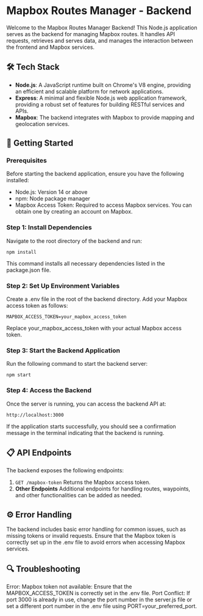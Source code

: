 # Mapbox Routes Manager - Backend
Welcome to the Mapbox Routes Manager Backend! This Node.js application serves as the backend for managing Mapbox routes. It handles API requests, retrieves and serves data, and manages the interaction between the frontend and Mapbox services.

## 🛠️ Tech Stack
- **Node.js**: A JavaScript runtime built on Chrome's V8 engine, providing an efficient and scalable platform for network applications.
- **Express**: A minimal and flexible Node.js web application framework, providing a robust set of features for building RESTful services and APIs.
- **Mapbox**: The backend integrates with Mapbox to provide mapping and geolocation services.

## 🚀 Getting Started
### Prerequisites
Before starting the backend application, ensure you have the following installed:

- Node.js: Version 14 or above
- npm: Node package manager
- Mapbox Access Token: Required to access Mapbox services. You can obtain one by creating an account on Mapbox.

### Step 1: Install Dependencies
Navigate to the root directory of the backend and run:

```
npm install
```
This command installs all necessary dependencies listed in the package.json file.

### Step 2: Set Up Environment Variables
Create a .env file in the root of the backend directory. Add your Mapbox access token as follows:

```
MAPBOX_ACCESS_TOKEN=your_mapbox_access_token
```
Replace your_mapbox_access_token with your actual Mapbox access token.

### Step 3: Start the Backend Application
Run the following command to start the backend server:

```
npm start
```

### Step 4: Access the Backend
Once the server is running, you can access the backend API at:

```
http://localhost:3000
```
If the application starts successfully, you should see a confirmation message in the terminal indicating that the backend is running.

## 📋 API Endpoints
The backend exposes the following endpoints:

1. ```GET /mapbox-token```
Returns the Mapbox access token.
2. **Other Endpoints**
Additional endpoints for handling routes, waypoints, and other functionalities can be added as needed.

## ⚙️ Error Handling
The backend includes basic error handling for common issues, such as missing tokens or invalid requests. Ensure that the Mapbox token is correctly set up in the .env file to avoid errors when accessing Mapbox services.

## 🔍 Troubleshooting
Error: Mapbox token not available: Ensure that the MAPBOX_ACCESS_TOKEN is correctly set in the .env file.
Port Conflict: If port 3000 is already in use, change the port number in the server.js file or set a different port number in the .env file using PORT=your_preferred_port.
